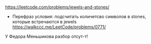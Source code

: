 https://leetcode.com/problems/jewels-and-stones/
- Перефраз условия: подсчитать количетсво символов в stones, которые встречаются в jewels
https://walkccc.me/LeetCode/problems/0771/

У Федора Меньшикова разбор отсут-т!
